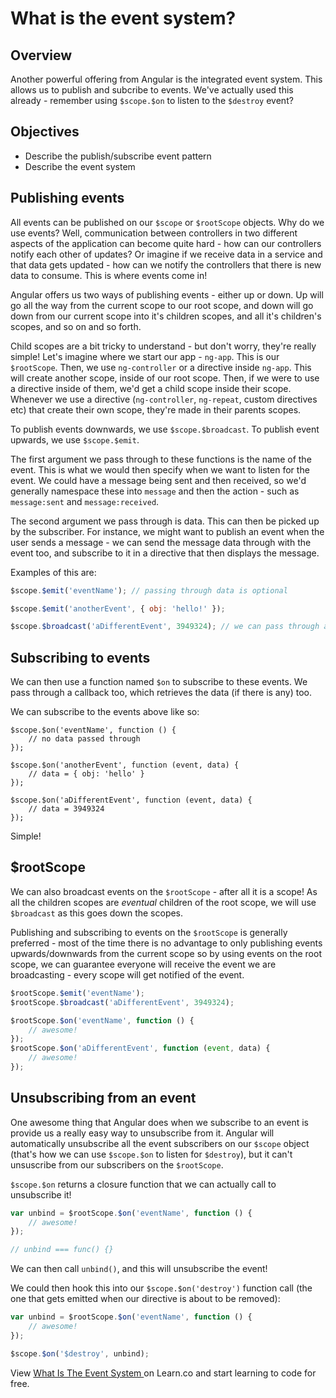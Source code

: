 # What is the event system?

## Overview

Another powerful offering from Angular is the integrated event system. This allows us to publish and subcribe to events. We've actually used this already - remember using `$scope.$on` to listen to the `$destroy` event?

## Objectives

- Describe the publish/subscribe event pattern
- Describe the event system

## Publishing events

All events can be published on our `$scope` or `$rootScope` objects. Why do we use events? Well, communication between controllers in two different aspects of the application can become quite hard - how can our controllers notify each other of updates? Or imagine if we receive data in a service and that data gets updated - how can we notify the controllers that there is new data to consume. This is where events come in! 

Angular offers us two ways of publishing events - either up or down. Up will go all the way from the current scope to our root scope, and down will go down from our current scope into it's children scopes, and all it's children's scopes, and so on and so forth.

Child scopes are a bit tricky to understand - but don't worry, they're really simple! Let's imagine where we start our app - `ng-app`. This is our `$rootScope`. Then, we use `ng-controller` or a directive inside `ng-app`. This will create another scope, inside of our root scope. Then, if we were to use a directive inside of them, we'd get a child scope inside their scope. Whenever we use a directive (`ng-controller`, `ng-repeat`, custom directives etc) that create their own scope, they're made in their parents scopes.

To publish events downwards, we use `$scope.$broadcast`. To publish event upwards, we use `$scope.$emit`.

The first argument we pass through to these functions is the name of the event. This is what we would then specify when we want to listen for the event. We could have a message being sent and then received, so we'd generally namespace these into `message` and then the action - such as `message:sent` and `message:received`.

The second argument we pass through is data. This can then be picked up by the subscriber. For instance, we might want to publish an event when the user sends a message - we can send the message data through with the event too, and subscribe to it in a directive that then displays the message.

Examples of this are:

```js
$scope.$emit('eventName'); // passing through data is optional

$scope.$emit('anotherEvent', { obj: 'hello!' });

$scope.$broadcast('aDifferentEvent', 3949324); // we can pass through any data
```

## Subscribing to events

We can then use a function named `$on` to subscribe to these events. We pass through a callback too, which retrieves the data (if there is any) too.

We can subscribe to the events above like so:

```
$scope.$on('eventName', function () {
	// no data passed through
});

$scope.$on('anotherEvent', function (event, data) {
	// data = { obj: 'hello' }
});

$scope.$on('aDifferentEvent', function (event, data) {
	// data = 3949324
});
```

Simple!

## $rootScope

We can also broadcast events on the `$rootScope` - after all it is a scope! As all the children scopes are *eventual* children of the root scope, we will use `$broadcast` as this goes down the scopes.

Publishing and subscribing to events on the `$rootScope` is generally preferred - most of the time there is no advantage to only publishing events upwards/downwards from the current scope so by using events on the root scope, we can guarantee everyone will receive the event we are broadcasting - every scope will get notified of the event.

```js
$rootScope.$emit('eventName');
$rootScope.$broadcast('aDifferentEvent', 3949324);

$rootScope.$on('eventName', function () {
	// awesome!
});
$rootScope.$on('aDifferentEvent', function (event, data) {
	// awesome!
});
```

## Unsubscribing from an event

One awesome thing that Angular does when we subscribe to an event is provide us a really easy way to unsubscribe from it. Angular will automatically unsubscribe all the event subscribers on our `$scope` object (that's how we can use `$scope.$on` to listen for `$destroy`), but it can't unsuscribe from our subscribers on the `$rootScope`.

`$scope.$on` returns a closure function that we can actually call to unsubscribe it!

```js
var unbind = $rootScope.$on('eventName', function () {
	// awesome!
});

// unbind === func() {}
```

We can then call `unbind()`, and this will unsubscribe the event!

We could then hook this into our `$scope.$on('destroy')` function call (the one that gets emitted when our directive is about to be removed):

```js
var unbind = $rootScope.$on('eventName', function () {
	// awesome!
});

$scope.$on('$destroy', unbind);
```

<p data-visibility='hidden'>View <a href='https://learn.co/lessons/angular-what-is-the-event-system-readme'>What Is The Event System </a> on Learn.co and start learning to code for free.</p>
